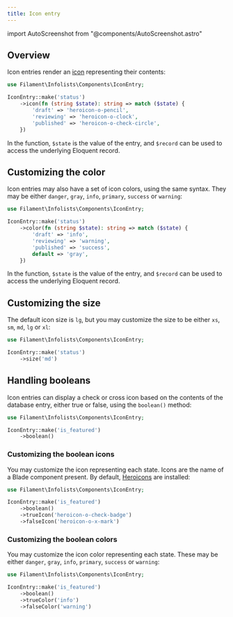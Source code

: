 ```yaml
---
title: Icon entry
---
```

import AutoScreenshot from "@components/AutoScreenshot.astro"

## Overview

Icon entries render an [icon](https://blade-ui-kit.com/blade-icons?set=1#search) representing their contents:

```php
use Filament\Infolists\Components\IconEntry;

IconEntry::make('status')
    ->icon(fn (string $state): string => match ($state) {
        'draft' => 'heroicon-o-pencil',
        'reviewing' => 'heroicon-o-clock',
        'published' => 'heroicon-o-check-circle',
    })
```

In the function, `$state` is the value of the entry, and `$record` can be used to access the underlying Eloquent record.

<AutoScreenshot name="infolists/entries/icon/simple" alt="Icon entry" version="3.x" />

## Customizing the color

Icon entries may also have a set of icon colors, using the same syntax. They may be either `danger`, `gray`, `info`, `primary`, `success` or `warning`:

```php
use Filament\Infolists\Components\IconEntry;

IconEntry::make('status')
    ->color(fn (string $state): string => match ($state) {
        'draft' => 'info',
        'reviewing' => 'warning',
        'published' => 'success',
        default => 'gray',
    })
```

In the function, `$state` is the value of the entry, and `$record` can be used to access the underlying Eloquent record.

<AutoScreenshot name="infolists/entries/icon/color" alt="Icon entry with color" version="3.x" />

## Customizing the size

The default icon size is `lg`, but you may customize the size to be either `xs`, `sm`, `md`, `lg` or `xl`:

```php
use Filament\Infolists\Components\IconEntry;

IconEntry::make('status')
    ->size('md')
```

<AutoScreenshot name="infolists/entries/icon/medium" alt="Medium-sized icon entry" version="3.x" />

## Handling booleans

Icon entries can display a check or cross icon based on the contents of the database entry, either true or false, using the `boolean()` method:

```php
use Filament\Infolists\Components\IconEntry;

IconEntry::make('is_featured')
    ->boolean()
```

<AutoScreenshot name="infolists/entries/icon/boolean" alt="Icon entry to display a boolean" version="3.x" />

### Customizing the boolean icons

You may customize the icon representing each state. Icons are the name of a Blade component present. By default, [Heroicons](https://heroicons.com) are installed:

```php
use Filament\Infolists\Components\IconEntry;

IconEntry::make('is_featured')
    ->boolean()
    ->trueIcon('heroicon-o-check-badge')
    ->falseIcon('heroicon-o-x-mark')
```

<AutoScreenshot name="infolists/entries/icon/boolean-icon" alt="Icon entry to display a boolean with custom icons" version="3.x" />

### Customizing the boolean colors

You may customize the icon color representing each state. These may be either `danger`, `gray`, `info`, `primary`, `success` or `warning`:

```php
use Filament\Infolists\Components\IconEntry;

IconEntry::make('is_featured')
    ->boolean()
    ->trueColor('info')
    ->falseColor('warning')
```

<AutoScreenshot name="infolists/entries/icon/boolean-color" alt="Icon entry to display a boolean with custom colors" version="3.x" />
